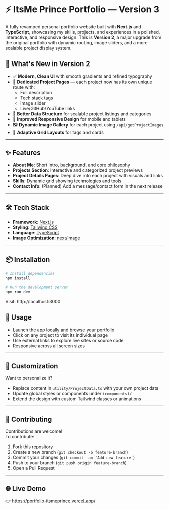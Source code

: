 # ⚡ ItsMe Prince Portfolio — Version 3

A fully revamped personal portfolio website built with **Next.js** and **TypeScript**, showcasing my skills, projects, and experiences in a polished, interactive, and responsive design. This is **Version 2**, a major upgrade from the original portfolio with dynamic routing, image sliders, and a more scalable project display system.

## 🚀 What's New in Version 2

- ✅ **Modern, Clean UI** with smooth gradients and refined typography
- 📄 **Dedicated Project Pages** — each project now has its own unique route with:
  - Full description
  - Tech stack tags
  - Image slider
  - Live/GitHub/YouTube links
- 🧠 **Better Data Structure** for scalable project listings and categories
- 📱 **Improved Responsive Design** for mobile and tablets
- 🖼️ **Dynamic Image Gallery** for each project using `/api/getProjectImages`
- 🧩 **Adaptive Grid Layouts** for tags and cards

---

## ✨ Features

- **About Me**: Short intro, background, and core philosophy
- **Projects Section**: Interactive and categorized project previews
- **Project Details Pages**: Deep dive into each project with visuals and links
- **Skills**: Dynamic grid showing technologies and tools
- **Contact Info**: (Planned) Add a message/contact form in the next release

---

## 🛠 Tech Stack

- **Framework**: [Next.js](https://nextjs.org/)
- **Styling**: [Tailwind CSS](https://tailwindcss.com/)
- **Language**: [TypeScript](https://www.typescriptlang.org/)
- **Image Optimization**: [next/image](https://nextjs.org/docs/api-reference/next/image)

---

## 📦 Installation

```bash
# Install dependencies
npm install

# Run the development server
npm run dev
```
Visit: http://localhost:3000

## 🧪 Usage

- Launch the app locally and browse your portfolio
- Click on any project to visit its individual page
- Use external links to explore live sites or source code
- Responsive across all screen sizes

---

## 🎨 Customization

Want to personalize it?

- Replace content in `utility/ProjectData.ts` with your own project data
- Update global styles or components under `(components)/`
- Extend the design with custom Tailwind classes or animations

---

## 🤝 Contributing

Contributions are welcome!  
To contribute:

1. Fork this repository  
2. Create a new branch (`git checkout -b feature-branch`)  
3. Commit your changes (`git commit -am 'Add new feature'`)  
4. Push to your branch (`git push origin feature-branch`)  
5. Open a Pull Request

---

## 🌐 Live Demo

👉 https://portfolio-itsmeprince.vercel.app/

